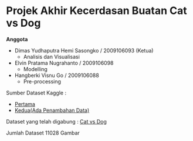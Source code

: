 # Projek Akhir Kecerdasan Buatan Cat vs Dog

**Anggota**

* Dimas Yudhaputra Hemi Sasongko / 2009106093 (Ketua) 
  * Analisis dan Visualisasi
* Elvin Pratama Nugrahanto / 2009106098 
  * Modelling
* Hangberki Visnu Go / 2009106088 
  * Pre-processing

Sumber Dataset Kaggle :
* [Pertama](https://www.kaggle.com/datasets/erkamk/cat-and-dog-images-dataset)
* [Kedua(Ada Penambahan Data)](https://www.kaggle.com/datasets/tongpython/cat-and-dog?select=training_set)

Dataset yang telah digabung  : [Cat vs Dog](https://drive.google.com/drive/folders/1aJUNIYII7reaGJrGVJE7MPTWnIZzTWQ6?usp=sharing)

Jumlah Dataset 11028 Gambar


